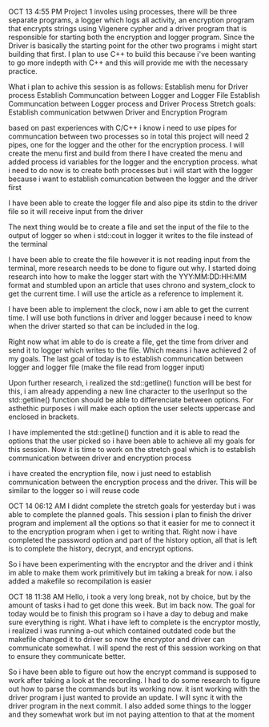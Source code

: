 OCT 13 4:55 PM
Project 1 involes using processes, there will be three separate programs, a logger which logs all activity, an encryption program that encrypts strings using Vigenere cypher and a driver program that is responsible for starting both the encryption and logger program. Since the Driver is basically the starting point for the other two programs i might start building that first. I plan to use C++ to build this because i've been wanting to go more indepth with C++ and this will provide me with the necessary practice.

What i plan to achive this session is as follows:
Establish menu for Driver process
Establish Communcation between Logger and Logger File
Establish Communcation between Logger process and Driver Process
Stretch goals:
Establish communication betwwen Driver and Encryption Program

based on past experiences with C/C++ i know i need to use pipes for communcation between two processes so in total this project will need 2 pipes, one for the logger and the other for the encryption process.
I will create the menu first and build from there
I have created the menu and added process id variables for the logger and the encryption process. what i need to do now is to create both processes but i will start with the logger because i want to establish comuncation between the logger and the driver first

I have been able to create the logger file and also pipe its stdin to the driver file so it will receive input from the driver

The next thing would be to create a file and set the input of the file to the output of logger so when i std::cout in logger it writes to the file instead of the terminal

I have been able to create the file however it is not reading input from the terminal, more research needs to be done to figure out why. I started doing research into how to make the logger start with the YYY:MM:DD:HH:MM format and stumbled upon an article that uses chrono and system_clock to get the current time. I will use the article as a reference to implement it.

I have been able to implement the clock, now i am able to get the current time. I will use both functions in driver and logger because i need to know when the driver started so that can be included in the log.

Right now what im able to do is create a file, get the time from driver and send it to logger which writes to the file. Which means i have achieved 2 of my goals. The last goal of today is to establish communcation between logger and logger file (make the file read from logger input)

Upon further research, i realized the std::getline() function will be best for this, i am already appending a new line character to the userInput so the std::getline() function should be able to differenciate between options. For asthethic purposes i will make each option the user selects uppercase and enclosed in brackets.

I have implemented the std::getline() function and it is able to read the options that the user picked so i have been able to achieve all my goals for this session. Now it is time to work on the stretch goal which is to establish communication between driver and encryption process

i have created the encryption file, now i just need to establish communication between the encryption process and the driver. This will be similar to the logger so i will reuse code

OCT 14 06:12 AM
I didnt complete the stretch goals for yesterday but i was able to complete the planned goals. This session i plan to finish the driver program and implement all the options so that it easier for me to connect it to the encryption program when i get to writing that. Right now i have completed the password option and part of the history option, all that is left is to complete the history, decrypt, and encrypt options.

So i have been experimenting with the encryptor and the driver and i think im able to make them work primitively but im taking a break for now. i also added a makefile so recompilation is easier

OCT 18 11:38 AM
Hello, i took a very long break, not by choice, but by the amount of tasks i had to get done this week. But im back now. The goal for today would be to finish this program so i have a day to debug and make sure everything is right. What i have left to complete is the encryptor mostly, i realized i was running a-out which contained outdated code but the makefile changed it to driver so now the encryptor and driver can communicate somewhat. I will spend the rest of this session working on that to ensure they communicate better.

So i have been able to figure out how the encrypt command is supposed to work after taking a look at the recording. I had to do some research to figure out how to parse the commands but its working now. it isnt working with the driver program i just wanted to provide an update. I will sync it with the driver program in the next commit. I also added some things to the logger and they somewhat work but im not paying attention to that at the moment
